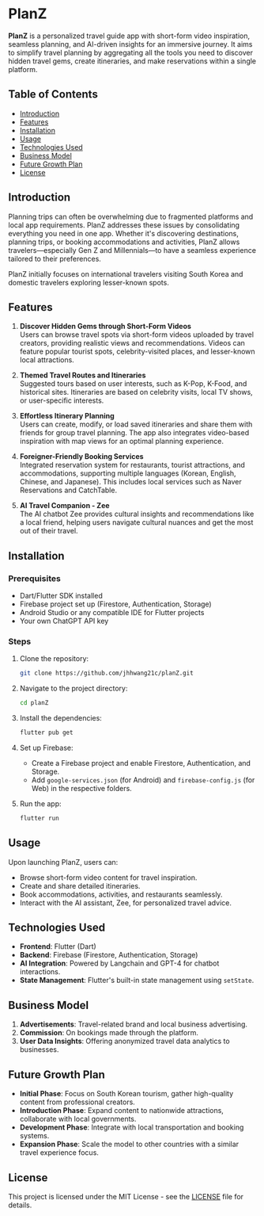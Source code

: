 # PlanZ

**PlanZ** is a personalized travel guide app with short-form video inspiration, seamless planning, and AI-driven insights for an immersive journey. It aims to simplify travel planning by aggregating all the tools you need to discover hidden travel gems, create itineraries, and make reservations within a single platform. 

## Table of Contents
- [Introduction](#introduction)
- [Features](#features)
- [Installation](#installation)
- [Usage](#usage)
- [Technologies Used](#technologies-used)
- [Business Model](#business-model)
- [Future Growth Plan](#future-growth-plan)
- [License](#license)

## Introduction

Planning trips can often be overwhelming due to fragmented platforms and local app requirements. PlanZ addresses these issues by consolidating everything you need in one app. Whether it's discovering destinations, planning trips, or booking accommodations and activities, PlanZ allows travelers—especially Gen Z and Millennials—to have a seamless experience tailored to their preferences.

PlanZ initially focuses on international travelers visiting South Korea and domestic travelers exploring lesser-known spots.

## Features

1. **Discover Hidden Gems through Short-Form Videos**  
   Users can browse travel spots via short-form videos uploaded by travel creators, providing realistic views and recommendations. Videos can feature popular tourist spots, celebrity-visited places, and lesser-known local attractions.

2. **Themed Travel Routes and Itineraries**  
   Suggested tours based on user interests, such as K-Pop, K-Food, and historical sites. Itineraries are based on celebrity visits, local TV shows, or user-specific interests.

3. **Effortless Itinerary Planning**  
   Users can create, modify, or load saved itineraries and share them with friends for group travel planning. The app also integrates video-based inspiration with map views for an optimal planning experience.

4. **Foreigner-Friendly Booking Services**  
   Integrated reservation system for restaurants, tourist attractions, and accommodations, supporting multiple languages (Korean, English, Chinese, and Japanese). This includes local services such as Naver Reservations and CatchTable.

5. **AI Travel Companion - Zee**  
   The AI chatbot Zee provides cultural insights and recommendations like a local friend, helping users navigate cultural nuances and get the most out of their travel.

## Installation

### Prerequisites
- Dart/Flutter SDK installed
- Firebase project set up (Firestore, Authentication, Storage)
- Android Studio or any compatible IDE for Flutter projects
- Your own ChatGPT API key

### Steps
1. Clone the repository:
   ```bash
   git clone https://github.com/jhhwang21c/planZ.git
   ```

2. Navigate to the project directory:
   ```bash
   cd planZ
   ```

3. Install the dependencies:
   ```bash
   flutter pub get
   ```

4. Set up Firebase:
   - Create a Firebase project and enable Firestore, Authentication, and Storage.
   - Add `google-services.json` (for Android) and `firebase-config.js` (for Web) in the respective folders.
   
5. Run the app:
   ```bash
   flutter run
   ```

## Usage

Upon launching PlanZ, users can:
- Browse short-form video content for travel inspiration.
- Create and share detailed itineraries.
- Book accommodations, activities, and restaurants seamlessly.
- Interact with the AI assistant, Zee, for personalized travel advice.

## Technologies Used
- **Frontend**: Flutter (Dart)
- **Backend**: Firebase (Firestore, Authentication, Storage)
- **AI Integration**: Powered by Langchain and GPT-4 for chatbot interactions.
- **State Management**: Flutter's built-in state management using `setState`.

## Business Model
1. **Advertisements**: Travel-related brand and local business advertising.
2. **Commission**: On bookings made through the platform.
3. **User Data Insights**: Offering anonymized travel data analytics to businesses.

## Future Growth Plan
- **Initial Phase**: Focus on South Korean tourism, gather high-quality content from professional creators.
- **Introduction Phase**: Expand content to nationwide attractions, collaborate with local governments.
- **Development Phase**: Integrate with local transportation and booking systems.
- **Expansion Phase**: Scale the model to other countries with a similar travel experience focus.

## License
This project is licensed under the MIT License - see the [LICENSE](LICENSE) file for details.
